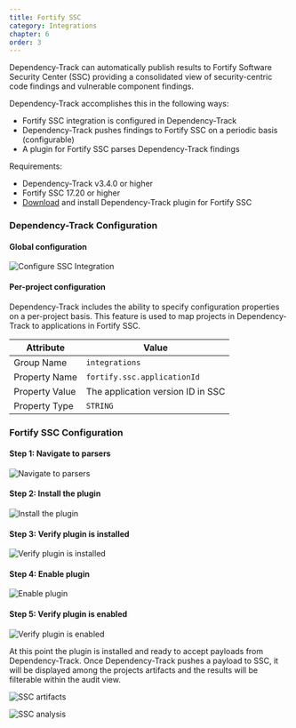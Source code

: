 ```yaml
---
title: Fortify SSC
category: Integrations
chapter: 6
order: 3
---
```


Dependency-Track can automatically publish results to Fortify Software Security Center (SSC) providing a 
consolidated view of security-centric code findings and vulnerable component findings. 

Dependency-Track accomplishes this in the following ways:

* Fortify SSC integration is configured in Dependency-Track
* Dependency-Track pushes findings to Fortify SSC on a periodic basis (configurable)
* A plugin for Fortify SSC parses Dependency-Track findings

Requirements:
* Dependency-Track v3.4.0 or higher
* Fortify SSC 17.20 or higher
* [Download](https://github.com/DependencyTrack/fortify-ssc-plugin/releases) and install Dependency-Track plugin for Fortify SSC

### Dependency-Track Configuration

#### Global configuration
![Configure SSC Integration](/images/screenshots/fortify-ssc-dtrack-configuration.png)

#### Per-project configuration
Dependency-Track includes the ability to specify configuration properties on a per-project basis. 
This feature is used to map projects in Dependency-Track to applications in Fortify SSC. 

| Attribute      | Value                             |
| ---------------| --------------------------------- |
| Group Name     | `integrations`                    |
| Property Name  | `fortify.ssc.applicationId`       |
| Property Value | The application version ID in SSC |
| Property Type  | `STRING`                          |


### Fortify SSC Configuration

#### Step 1: Navigate to parsers
![Navigate to parsers](/images/screenshots/fortify-ssc-step1.png)

#### Step 2: Install the plugin
![Install the plugin](/images/screenshots/fortify-ssc-step2.png)

#### Step 3: Verify plugin is installed
![Verify plugin is installed](/images/screenshots/fortify-ssc-step3.png)

#### Step 4: Enable plugin
![Enable plugin](/images/screenshots/fortify-ssc-step4.png)

#### Step 5: Verify plugin is enabled
![Verify plugin is enabled](/images/screenshots/fortify-ssc-step5.png)

At this point the plugin is installed and ready to accept payloads from Dependency-Track.
Once Dependency-Track pushes a payload to SSC, it will be displayed among the projects
artifacts and the results will be filterable within the audit view.

![SSC artifacts](/images/screenshots/fortify-ssc-artifacts.png)

![SSC analysis](/images/screenshots/fortify-ssc-analysis.png)
